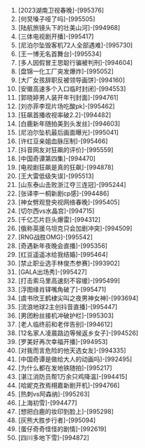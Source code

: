 
1. [2023湖南卫视春晚]-[995376]
1. [何炅嗓子哑了吗]-[995505]
1. [陆航旅镜头下的壮美山河]-[994968]
1. [三体电视剧开播]-[995417]
1. [尼泊尔坠毁客机72人全部遇难]-[995730]
1. [王一博无名首舞台]-[995534]
1. [多人因假冒王思聪行骗被判刑]-[994604]
1. [盘锦一化工厂突发爆炸]-[995052]
1. [大厂女孩辞职反被领导画饼]-[994160]
1. [安徽高速多个入口临时封闭]-[994553]
1. [郭晓婷男人装开年刊封面]-[994761]
1. [刘亦菲李现片场吃酸pk]-[995462]
1. [狂飙首播收视率破2.2]-[994482]
1. [白鹿新年随拍美到头发丝]-[994603]
1. [尼泊尔坠机最后画面曝光]-[995041]
1. [许红豆亲姐血脉压制]-[995466]
1. [抖音网友对狂飙的评价]-[995559]
1. [中国奇谭第四集]-[994470]
1. [电视剧狂飙是真的狂飙]-[994878]
1. [王大雷低级失误]-[995513]
1. [山东泰山击败浙江夺三连冠]-[995244]
1. [张译李一桐新剧cp感]-[994486]
1. [神女劈观登央视网络春晚]-[995405]
1. [切尔西vs水晶宫]-[994715]
1. [千亿芯片巨头爆雷]-[994312]
1. [俄称英援乌坦克只会加剧冲突]-[994509]
1. [RNG战胜OMG]-[995542]
1. [奇遇新年夜晚会直播]-[995356]
1. [红豆遥遥冰给我结婚]-[995464]
1. [禁止职业选手林俊杰参赛]-[993902]
1. [GALA出场秀]-[995427]
1. [打击索马里高速刻不容缓]-[995499]
1. [浮图缘肖铎嘴角破了]-[995471]
1. [虞书欣王鹤棣尖叫之夜男神女神]-[993694]
1. [流浪地球2主创抖音直播]-[995447]
1. [男团粉丝接机冲破护栏]-[995303]
1. [老人临终前和老伴告别]-[994612]
1. [12名家人凌晨路边等候返乡女子]-[994526]
1. [罗美好再次幸福开播]-[994953]
1. [对我而言危险的他天选女友]-[994335]
1. [中国奇谭是做给大人的动画吗]-[992495]
1. [为什么都在发地铁随拍]-[995217]
1. [湛江消防员帮1万余只鸡降温]-[994415]
1. [哈妮克孜焉栩嘉新剧开机]-[994766]
1. [热刺vs阿森纳]-[995263]
1. [上海初雪]-[994477]
1. [想把白鹿的妆印到脸上]-[995298]
1. [灰熊大胜步行者]-[995094]
1. [蛋仔奇奇怪怪的剧情]-[992619]
1. [四川多地下雪]-[994872]